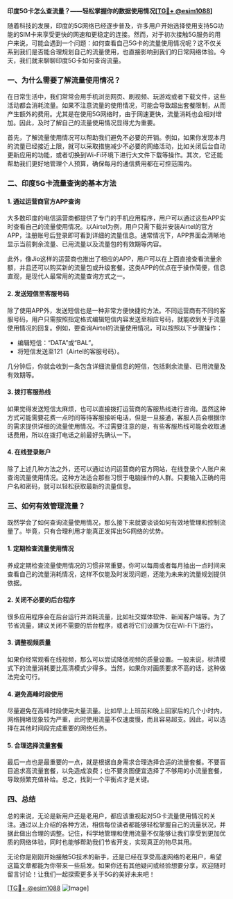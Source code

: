 **印度5G卡怎么查流量？——轻松掌握你的数据使用情况[[TG💪+ @esim1088](https://t.me/s/esim1088)]**

随着科技的发展，印度的5G网络已经逐步普及，许多用户开始选择使用支持5G功能的SIM卡来享受更快的网速和更稳定的连接。然而，对于初次接触5G服务的用户来说，可能会遇到一个问题：如何查看自己5G卡的流量使用情况呢？这不仅关系到我们是否能合理规划自己的流量使用，也直接影响到我们的日常网络体验。今天，我们就来聊聊印度5G卡如何查询流量。

### 一、为什么需要了解流量使用情况？

在日常生活中，我们常常会用手机浏览网页、刷视频、玩游戏或者下载文件，这些活动都会消耗流量。如果不注意流量的使用情况，可能会导致超出套餐限制，从而产生额外的费用。尤其是在使用5G网络时，由于网速更快，流量消耗也会相对增加。因此，及时了解自己的流量使用情况显得尤为重要。

首先，了解流量使用情况可以帮助我们避免不必要的开销。例如，如果你发现本月的流量已经接近上限，就可以采取措施减少不必要的网络活动，比如关闭后台自动更新应用的功能，或者切换到Wi-Fi环境下进行大文件下载等操作。其次，它还能帮助我们更好地管理个人预算，确保每月的通信费用都在可控范围内。

### 二、印度5G卡流量查询的基本方法

#### 1. 通过运营商官方APP查询

大多数印度的电信运营商都提供了专门的手机应用程序，用户可以通过这些APP实时查看自己的流量使用情况。以Airtel为例，用户只需下载并安装Airtel的官方APP，注册账号后登录即可看到详细的流量信息。通常情况下，APP界面会清晰地显示当前剩余流量、已用流量以及流量包的有效期等内容。

此外，像Jio这样的运营商也推出了相应的APP，用户可以在上面直接查看流量余额，并且还可以购买新的流量包或升级套餐。这类APP的优点在于操作简便，信息直观，是现代人最常用的流量查询方式之一。

#### 2. 发送短信至客服号码

除了使用APP外，发送短信也是一种非常方便快捷的方法。不同运营商有不同的客服号码，用户只需按照指定格式编辑短信内容发送至相应号码，就能收到关于流量使用情况的回复。例如，要查询Airtel的流量使用情况，可以按照以下步骤操作：

- 编辑短信：“DATA”或“BAL”。
- 将短信发送至121（Airtel的客服号码）。

几分钟后，你就会收到一条包含详细流量信息的短信，包括剩余流量、已用流量及有效期等。

#### 3. 拨打客服热线

如果觉得发送短信太麻烦，也可以直接拨打运营商的客服热线进行咨询。虽然这种方式可能需要花费一点时间等待客服接听电话，但是一旦接通，客服人员会根据你的需求提供详细的流量使用情况。不过需要注意的是，有些客服热线可能会收取通话费用，所以在拨打电话之前最好先确认一下。

#### 4. 在线登录账户

除了上述几种方法之外，还可以通过访问运营商的官方网站，在线登录个人账户来查询流量使用情况。这种方法适合那些习惯于电脑操作的人群。只要输入正确的用户名和密码，就可以轻松获取最新的流量信息。

### 三、如何有效管理流量？

既然学会了如何查询流量使用情况，那么接下来就要谈谈如何有效地管理和控制流量了。毕竟，只有合理利用才能真正发挥出5G网络的优势。

#### 1. 定期检查流量使用情况

养成定期检查流量使用情况的习惯非常重要。你可以每周或者每月抽出一点时间来查看自己的流量消耗情况，这样不仅能及时发现问题，还能为未来的流量规划提供依据。

#### 2. 关闭不必要的后台程序

很多应用程序会在后台运行并消耗流量，比如社交媒体软件、新闻客户端等。为了节省流量，建议关闭不需要的后台程序，或者将它们设置为仅在Wi-Fi下运行。

#### 3. 调整视频质量

如果你经常观看在线视频，那么可以尝试降低视频的质量设置。一般来说，标清模式下的流量消耗要比高清模式少得多。当然，如果你对画质要求不高的话，这种做法完全可行。

#### 4. 避免高峰时段使用

尽量避免在高峰时段使用大量流量。比如早上上班前和晚上回家后的几个小时内，网络拥堵现象较为严重，此时使用流量不仅速度慢，而且容易超支。因此，可以选择在其他时间段完成重要的网络任务。

#### 5. 合理选择流量套餐

最后一点也是最重要的一点，就是根据自身需求合理选择合适的流量套餐。不要盲目追求高流量套餐，以免造成浪费；也不要贪图便宜选择了不够用的小流量套餐，导致频繁充值补给。总之，找到一个平衡点才是关键。

### 四、总结

总的来说，无论是新用户还是老用户，都应该重视起对5G卡流量使用情况的关注。通过以上介绍的各种方法，相信每位读者都能够轻松掌握自己的流量状况，并据此做出合理的调整。记住，科学地管理和使用流量不仅能够让我们享受到更加优质的网络体验，同时也能够帮助我们节省开支，实现真正的物尽其用。

无论你是刚刚开始接触5G技术的新手，还是已经在享受高速网络的老用户，希望这篇文章都能为你带来一些启发。如果你还有其他疑问或经验想要分享，欢迎随时留言讨论！让我们一起探索更多关于5G的美好未来吧！

[[TG💪+ @esim1088](https://t.me/s/esim1088) ![Image](https://i.postimg.cc/4NQfJmqS/Snipaste-2025-05-13-00-14-12.png)]